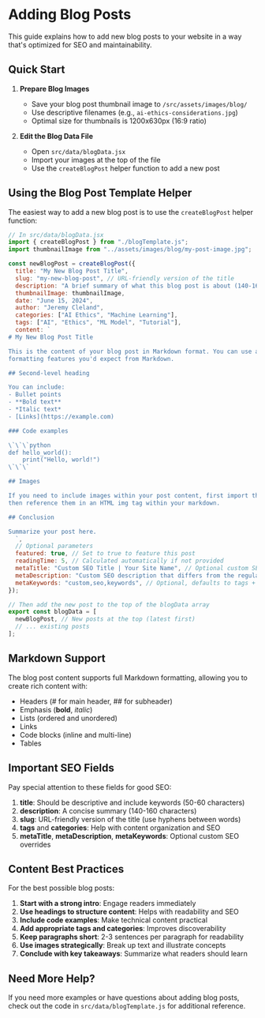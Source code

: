 # Adding Blog Posts

This guide explains how to add new blog posts to your website in a way that's optimized for SEO and maintainability.

## Quick Start

1. **Prepare Blog Images**
   - Save your blog post thumbnail image to `/src/assets/images/blog/`
   - Use descriptive filenames (e.g., `ai-ethics-considerations.jpg`)
   - Optimal size for thumbnails is 1200x630px (16:9 ratio)

2. **Edit the Blog Data File**
   - Open `src/data/blogData.jsx`
   - Import your images at the top of the file
   - Use the `createBlogPost` helper function to add a new post

## Using the Blog Post Template Helper

The easiest way to add a new blog post is to use the `createBlogPost` helper function:

```jsx
// In src/data/blogData.jsx
import { createBlogPost } from "./blogTemplate.js";
import thumbnailImage from "../assets/images/blog/my-post-image.jpg";

const newBlogPost = createBlogPost({
  title: "My New Blog Post Title",
  slug: "my-new-blog-post", // URL-friendly version of the title
  description: "A brief summary of what this blog post is about (140-160 characters for SEO)",
  thumbnailImage: thumbnailImage,
  date: "June 15, 2024",
  author: "Jeremy Cleland",
  categories: ["AI Ethics", "Machine Learning"],
  tags: ["AI", "Ethics", "ML Model", "Tutorial"],
  content: `
# My New Blog Post Title

This is the content of your blog post in Markdown format. You can use all the 
formatting features you'd expect from Markdown.

## Second-level heading

You can include:
- Bullet points
- **Bold text**
- *Italic text*
- [Links](https://example.com)

### Code examples

\`\`\`python
def hello_world():
    print("Hello, world!")
\`\`\`

## Images

If you need to include images within your post content, first import them at the top of the file,
then reference them in an HTML img tag within your markdown.

## Conclusion

Summarize your post here.
  `,
  // Optional parameters
  featured: true, // Set to true to feature this post
  readingTime: 5, // Calculated automatically if not provided
  metaTitle: "Custom SEO Title | Your Site Name", // Optional custom SEO title
  metaDescription: "Custom SEO description that differs from the regular description", // Optional
  metaKeywords: "custom,seo,keywords", // Optional, defaults to tags + categories
});

// Then add the new post to the top of the blogData array
export const blogData = [
  newBlogPost, // New posts at the top (latest first)
  // ... existing posts
];
```

## Markdown Support

The blog post content supports full Markdown formatting, allowing you to create rich content with:

- Headers (# for main header, ## for subheader)
- Emphasis (**bold**, *italic*)
- Lists (ordered and unordered)
- Links
- Code blocks (inline and multi-line)
- Tables

## Important SEO Fields

Pay special attention to these fields for good SEO:

1. **title**: Should be descriptive and include keywords (50-60 characters)
2. **description**: A concise summary (140-160 characters)
3. **slug**: URL-friendly version of the title (use hyphens between words)
4. **tags** and **categories**: Help with content organization and SEO
5. **metaTitle**, **metaDescription**, **metaKeywords**: Optional custom SEO overrides

## Content Best Practices

For the best possible blog posts:

1. **Start with a strong intro**: Engage readers immediately
2. **Use headings to structure content**: Helps with readability and SEO
3. **Include code examples**: Make technical content practical
4. **Add appropriate tags and categories**: Improves discoverability
5. **Keep paragraphs short**: 2-3 sentences per paragraph for readability
6. **Use images strategically**: Break up text and illustrate concepts
7. **Conclude with key takeaways**: Summarize what readers should learn

## Need More Help?

If you need more examples or have questions about adding blog posts, check out the code in `src/data/blogTemplate.js` for additional reference.
